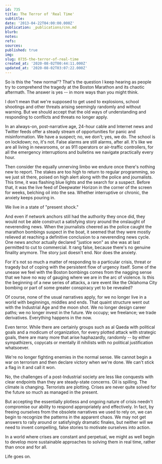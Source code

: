 ```yaml
---
id: 735
title: The Terror of 'Real Time'
subtitle: 
date: '2013-04-22T04:00:00.000Z'
publication: _publications/cnn.md
blurb: 
notes: 
refs: 
sources: 
published: true
img: 
slug: 0735-the-terror-of-real-time
created_at: '2020-08-02T00:44:11.000Z'
updated_at: '2020-08-02T03:07:22.000Z'
---
```

So is this the "new normal"? That's the question I keep hearing as people try to comprehend the tragedy at the Boston Marathon and its chaotic aftermath. The answer is yes -- in more ways than you might think.

I don't mean that we're supposed to get used to explosions, school shootings and other threats arising seemingly randomly and without warning. But we should accept that the old ways of understanding and responding to conflicts and threats no longer apply.

In an always-on, post-narrative age, 24-hour cable and Internet news and Twitter feeds offer a steady stream of opportunities for panic and misinformation. We have a suspect; no, we don't; yes, we do. The school is on lockdown; no, it's not. False alarms are still alarms, after all. It's like we are all living in newsrooms, or as 911 operators or air-traffic controllers, for all the emergency interruptions and bulletins we navigate practically every hour.

Then consider the equally unnerving limbo we endure once there's nothing new to report. The stakes are too high to return to regular programming, so we just sit there, poised on high alert along with the police and journalists. This time, it was flashing blue lights and the search for a suspect. Before that, it was the live feed of Deepwater Horizon in the corner of the screen for weeks, belching oil into the sea. Whether interruptive or chronic, the anxiety keeps pouring in.

We live in a state of "present shock."

And even if network anchors still had the authority they once did, they would not be able construct a satisfying story around the onslaught of neverending news. When the journalists cheered as the police caught the marathon bombings suspect in the boat, it seemed that they were mostly relieved at reaching a definitive conclusion to a neverending news cycle. One news anchor actually declared "justice won" as she was at last permitted to cut to commercial. It rang false, because there's no genuine finality anymore. The story just doesn't end. Nor does the anxiety.

For it's not so much a matter of responding to a particular crisis, threat or tragedy but of coping with the persistent flow of urgency itself. Some of the unease we feel with the Boston bombings comes from the nagging sense that we have no way of gauging where we are in the arc of violence. Is this the beginning of a new series of attacks, a rare event like the Oklahoma City bombing or part of some greater conspiracy yet to be revealed?

Of course, none of the usual narratives apply, for we no longer live in a world with beginnings, middles and ends. That quaint structure went out with the Industrial Age and the moon shot. We no longer design career paths; we no longer invest in the future. We occupy; we freelance; we trade derivatives. Everything happens in the now.

Even terror. While there are certainly groups such as al Qaeda with political goals and a modicum of organization, for every plotted attack with strategic goals, there are many more that arise haphazardly, randomly -- by either sympathizers, copycats or mentally ill nihilists with no political justification whatsoever.

We're no longer fighting enemies in the normal sense. We cannot begin a war on terrorism and then declare victory when we're done. We can't stick a flag in it and call it won.

No, the challenges of a post-Industrial society are less like conquests with clear endpoints than they are steady-state concerns. Oil is spilling. The climate is changing. Terrorists are plotting. Crises are never quite solved for the future so much as managed in the present.

But accepting the essentially plotless and ongoing nature of crisis needn't compromise our ability to respond appropriately and effectively. In fact, by freeing ourselves from the obsolete narratives we used to rely on, we can begin to recognize the patterns in the apparent chaos. We may not get answers to rally around or satisfyingly dramatic finales, but neither will we need to invent compelling, false stories to motivate ourselves into action.

In a world where crises are constant and perpetual, we might as well begin to develop more sustainable approaches to solving them in real time, rather than once and for all.

Life goes on.
